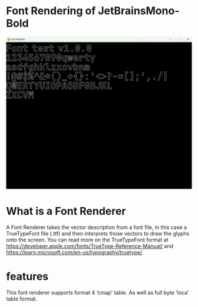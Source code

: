 # Font Rendering of JetBrainsMono-Bold
![screenshot](/docs/assets/screenshot1.png)

# What is a Font Renderer
A Font Renderer takes the vector description from a font file, in this case a TrueTypeFont file (.ttf) and then interprets those vectors to draw the glyphs onto the screen. You can read more on the TrueTypeFont format at https://developer.apple.com/fonts/TrueType-Reference-Manual/ and https://learn.microsoft.com/en-us/typography/truetype/

# features 
This font renderer supports format 4 ‘cmap’ table. 
As well as full byte ‘loca’ table format.
